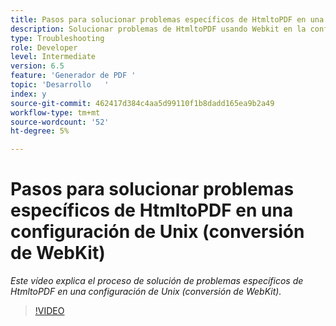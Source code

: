 ```yaml
---
title: Pasos para solucionar problemas específicos de HtmltoPDF en una configuración de Unix (conversión de WebKit)
description: Solucionar problemas de HtmltoPDF usando Webkit en la configuración de UNIX.
type: Troubleshooting
role: Developer
level: Intermediate
version: 6.5
feature: 'Generador de PDF '
topic: 'Desarrollo   '
index: y
source-git-commit: 462417d384c4aa5d99110f1b8dadd165ea9b2a49
workflow-type: tm+mt
source-wordcount: '52'
ht-degree: 5%

---
```


# Pasos para solucionar problemas específicos de HtmltoPDF en una configuración de Unix (conversión de WebKit)

*Este vídeo explica el proceso de solución de problemas específicos de HtmltoPDF en una configuración de Unix (conversión de WebKit).*

>[!VIDEO](https://video.tv.adobe.com/v/335548?quality=9&learn=on)

